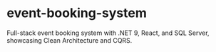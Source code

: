 # event-booking-system
Full-stack event booking system with .NET 9, React, and SQL Server, showcasing Clean Architecture and CQRS.
